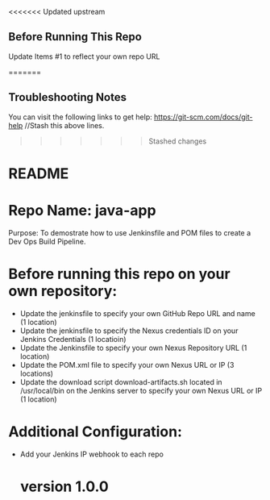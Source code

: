 <<<<<<< Updated upstream

## Before Running This Repo
Update Items #1 to reflect your own repo URL

=======
## Troubleshooting Notes
You can visit the following links to get help:
https://git-scm.com/docs/git-help
//Stash this above lines.
>>>>>>> Stashed changes

<H1>README</H1>
<H1>Repo Name: java-app</H1>
<P>Purpose: To demostrate how to use Jenkinsfile and POM files to create a Dev Ops Build Pipeline. 
</P>

<H1>Before running this repo on your own repository:</H1>

<UL>

<LI>Update the jenkinsfile to specify your own GitHub Repo URL and name (1 location)
<LI>Update the jenkinsfile to specify the Nexus credentials ID on your Jenkins Credentials  (1 locatioin)
<LI>Update the Jenkinsfile to specify your own Nexus Repository URL (1 location)
<LI>Update the POM.xml file to specify your own Nexus URL or IP (3 locations)
<LI>Update the download script download-artifacts.sh located in /usr/local/bin on the Jenkins server to specify your own Nexus URL or IP (1 location)
</UL>
  
<H1>Additional Configuration:</H1>

<UL>
<LI>Add your Jenkins IP webhook to each repo

<H1>version 1.0.0 </H1>
